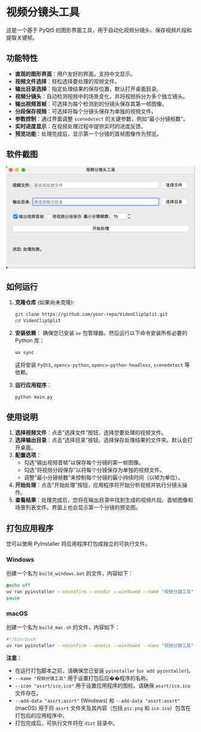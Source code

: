 # 视频分镜头工具

这是一个基于 PyQt5 的图形界面工具，用于自动化视频分镜头、保存视频片段和提取关键帧。

## 功能特性

*   **直观的图形界面**：用户友好的界面，支持中文显示。
*   **视频文件选择**：轻松选择要处理的视频文件。
*   **输出目录选择**：指定处理结果的保存位置，默认打开桌面目录。
*   **视频分镜头**：自动检测视频中的场景变化，并将视频拆分为多个独立镜头。
*   **输出视频首帧**：可选择为每个检测到的分镜头保存其第一帧图像。
*   **分段保存视频**：可选择将每个分镜头保存为单独的视频文件。
*   **参数控制**：通过界面调整 `scenedetect` 的关键参数，例如“最小分镜帧数”。
*   **实时进度显示**：在视频处理过程中提供实时的进度反馈。
*   **预览功能**：处理完成后，显示第一个分镜的首帧图像作为预览。

## 软件截图

![软件截图](assrt/pic.png)

## 如何运行

1.  **克隆仓库** (如果尚未克隆):
    ```bash
    git clone https://github.com/your-repo/VideoClipSplit.git
    cd VideoClipSplit
    ```

2.  **安装依赖**：
    确保您已安装 `uv` 包管理器。然后运行以下命令安装所有必要的 Python 库：
    ```bash
    uv sync
    ```
    这将安装 `PyQt5`, `opencv-python`, `opencv-python-headless`, `scenedetect` 等依赖。

3.  **运行应用程序**：
    ```bash
    python main.py
    ```

## 使用说明

1.  **选择视频文件**：点击“选择文件”按钮，选择您要处理的视频文件。
2.  **选择输出目录**：点击“选择目录”按钮，选择保存处理结果的文件夹。默认会打开桌面。
3.  **配置选项**：
    *   勾选“输出视频首帧”以保存每个分镜的第一帧图像。
    *   勾选“将视频分段保存”以将每个分镜保存为单独的视频文件。
    *   调整“最小分镜帧数”来控制每个分镜的最小持续时间（以帧为单位）。
4.  **开始处理**：点击“开始处理”按钮，应用程序将开始分析视频并执行分镜头操作。
5.  **查看结果**：处理完成后，您将在输出目录中找到生成的视频片段、首帧图像和场景列表文件。界面上也会显示第一个分镜的预览图。

## 打包应用程序

您可以使用 PyInstaller 将应用程序打包成独立的可执行文件。

### Windows

创建一个名为 `build_windows.bat` 的文件，内容如下：

```bat
@echo off
uv run pyinstaller --noconfirm --onedir --windowed --name "视频分镜工具" --icon "assrt/ico.ico" --add-data "assrt;assrt" main.py
pause
```

### macOS

创建一个名为 `build_mac.sh` 的文件，内容如下：

```bash
#!/bin/bash
uv run pyinstaller --noconfirm --onedir --windowed --name "视频分镜工具" --icon "assrt/ico.ico" --add-data "assrt:assrt" main.py
```

**注意**：
*   在运行打包脚本之前，请确保您已安装 `pyinstaller` (`uv add pyinstaller`)。
*   `--name "视频分镜工具"` 用于设置打包后应��程序的名称。
*   `--icon "assrt/ico.ico"` 用于设置应用程序的图标。请确保 `assrt/ico.ico` 文件存在。
*   `--add-data "assrt;assrt"` (Windows) 和 `--add-data "assrt:assrt"` (macOS) 用于将 `assrt` 文件夹及其内容（包括 `pic.png` 和 `ico.ico`）包含在打包后的应用程序中。
* 打包完成后，可执行文件将在 `dist` 目录中。